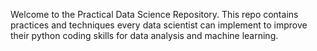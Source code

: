 Welcome to the Practical Data Science Repository. This repo contains practices and techniques every data scientist can implement to improve their python coding skills for data analysis and machine learning.  
